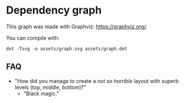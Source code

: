 # Dependency graph

This graph was made with Graphviz: <https://graphviz.org/>. 

You can compile with: 
```shell
dot -Tsvg -o assets/graph.svg assets/graph.dot
```

## FAQ

- "How did you manage to create a _not so horrible_ layout with superb levels (top, middle, bottom)?"
    - "Black magic."